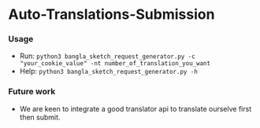 # Auto-Translations-Submission

### Usage
* Run:  ``` python3 bangla_sketch_request_generator.py -c "your_cookie_value" -nt number_of_translation_you_want ```
* Help: ``` python3 bangla_sketch_request_generator.py -h ```

### Future work
* We are keen to integrate a good translator api to translate ourselve first then submit.
